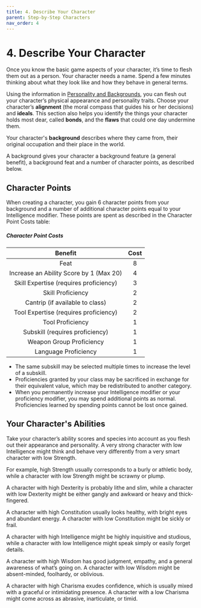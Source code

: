 ```yaml
---
title: 4. Describe Your Character
parent: Step-by-Step Characters
nav_order: 4
---
```


# 4. Describe Your Character
Once you know the basic game aspects of your character, it’s time to flesh them out as a person. Your character needs a name. Spend a few minutes thinking about what they look like and how they behave in general terms.

Using the information in [Personality and Backgrounds](http://stormchaserroleplaying.com/stormchaserRPG/PersonalityandBackgrounds/), you can flesh out your character’s physical appearance and personality traits. Choose your character’s **alignment** (the moral compass that guides his or her decisions) and **ideals**. This section also helps you identify the things your character holds most dear, called **bonds**, and the **flaws** that could one day undermine them.

Your character's **background** describes where they came from, their original occupation and their place in the world.

A background gives your character a background feature (a general benefit), a background feat and a number of character points, as described below.

## Character Points
When creating a character, you gain 6 character points from your background and a number of additional character points equal to your Intelligence modifier. These points are spent as described in the Character Point Costs table:

##### Character Point Costs

| Benefit | Cost |
|:-------:|:----:|
| Feat | 8 |
| Increase an Ability Score by 1 (Max 20) | 4 |
| Skill Expertise (requires proficiency) | 3 |
| Skill Proficiency | 2 |
| Cantrip (if available to class) | 2 |
| Tool Expertise (requires proficiency) | 2 |
| Tool Proficiency | 1 |
| Subskill (requires proficiency) | 1 |
| Weapon Group Proficiency | 1 |
| Language Proficiency | 1 |

* The same subskill may be selected multiple times to increase the level of a subskill.
* Proficiencies granted by your class may be sacrificed in exchange for their equivalent value, which may be redistributed to another category.
* When you permanently increase your Intelligence modifier or your proficiency modifier, you may spend additional points as normal. Proficiencies learned by spending points cannot be lost once gained.

## Your Character's Abilities
Take your character’s ability scores and species into account as you flesh out their appearance and personality. A very strong character with low Intelligence might think and behave very differently from a very smart character with low Strength.

For example, high Strength usually corresponds to a burly or athletic body, while a character with low Strength might be scrawny or plump.

A character with high Dexterity is probably lithe and slim, while a character with low Dexterity might be either gangly and awkward or heavy and thick-fingered.

A character with high Constitution usually looks healthy, with bright eyes and abundant energy. A character with low Constitution might be sickly or frail.

A character with high Intelligence might be highly inquisitive and studious, while a character with low Intelligence might speak simply or easily forget details.

A character with high Wisdom has good judgment, empathy, and a general awareness of what’s going on. A character with low Wisdom might be absent-minded, foolhardy, or oblivious.

A character with high Charisma exudes confidence, which is usually mixed with a graceful or intimidating presence. A character with a low Charisma might come across as abrasive, inarticulate, or timid.
